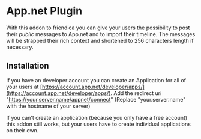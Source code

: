 App.net Plugin
==============

With this addon to friendica you can give your users the possibility to post their *public* messages to App.net and 
to import their timeline. The messages will be strapped their rich context and shortened to 256 characters length if 
necessary.

Installation
------------

If you have an developer account you can create an Application for all of your users at 
[https://account.app.net/developer/apps/](https://account.app.net/developer/apps/). Add the redirect uri 
"https://your.server.name/appnet/connect" (Replace "your.server.name" with the hostname of your server)

If you can't create an application (because you only have a free account) this addon still works, but your users have to create individual applications on their own.
